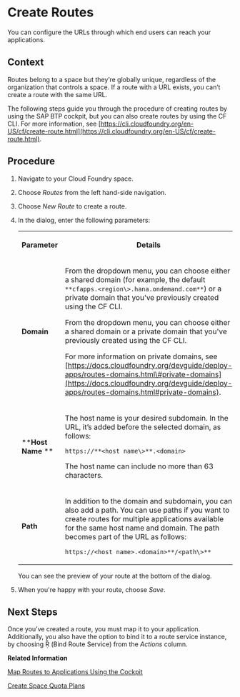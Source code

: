 <!-- loio9fddeea396b34b528bc8d286f3d5d9cf -->

# Create Routes

You can configure the URLs through which end users can reach your applications.



## Context

Routes belong to a space but they’re globally unique, regardless of the organization that controls a space. If a route with a URL exists, you can’t create a route with the same URL.

The following steps guide you through the procedure of creating routes by using the SAP BTP cockpit, but you can also create routes by using the CF CLI. For more information, see [https://cli.cloudfoundry.org/en-US/cf/create-route.html](https://cli.cloudfoundry.org/en-US/cf/create-route.html).



## Procedure

1.  Navigate to your Cloud Foundry space.

2.  Choose *Routes* from the left hand-side navigation.

3.  Choose *New Route* to create a route.

4.  In the dialog, enter the following parameters:


    <table>
    <tr>
    <th>

    Parameter


    
    </th>
    <th>

    Details


    
    </th>
    </tr>
    <tr>
    <td>

    ****Domain****


    
    </td>
    <td>

    From the dropdown menu, you can choose either a shared domain \(for example, the default `**cfapps.<region\>.hana.ondemand.com**`\) or a private domain that you've previously created using the CF CLI.

    From the dropdown menu, you can choose either a shared domain or a private domain that you've previously created using the CF CLI.

    For more information on private domains, see [https://docs.cloudfoundry.org/devguide/deploy-apps/routes-domains.html\#private-domains](https://docs.cloudfoundry.org/devguide/deploy-apps/routes-domains.html#private-domains).


    
    </td>
    </tr>
    <tr>
    <td>

    ****Host Name** **


    
    </td>
    <td>

    The host name is your desired subdomain. In the URL, it’s added before the selected domain, as follows:

    `https://**<host name\>**.<domain>`

    The host name can include no more than 63 characters.


    
    </td>
    </tr>
    <tr>
    <td>

    ****Path****


    
    </td>
    <td>

    In addition to the domain and subdomain, you can also add a path. You can use paths if you want to create routes for multiple applications available for the same host name and domain. The path becomes part of the URL as follows:

    `https://<host name>.<domain>**/<path\>**`


    
    </td>
    </tr>
    </table>
    
    You can see the preview of your route at the bottom of the dialog.

5.  When you're happy with your route, choose *Save*.




<a name="loio9fddeea396b34b528bc8d286f3d5d9cf__postreq_ckl_gbq_43b"/>

## Next Steps

Once you’ve created a route, you must map it to your application. Additionally, you also have the option to bind it to a route service instance, by choosing     \(Bind Route Service\) from the *Actions* column.

**Related Information**  


[Map Routes to Applications Using the Cockpit](Map_Routes_to_Applications_Using_the_Cockpit_b25cf8a.md "Once a route has been created, you can map it to an application to make this application reachable for end users.")

[Create Space Quota Plans](Create_Space_Quota_Plans_b13c4a2.md "You can use the cockpit to create space quota plans.")

